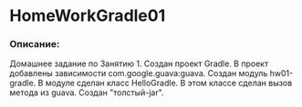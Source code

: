 # HomeWorkGradle01
### Описание:
Домашнее задание по Занятию 1. Создан проект Gradle. В проект добавлены зависимости com.google.guava:guava. 
Создан модуль hw01-gradle. В модуле сделан класс HelloGradle. В этом классе сделан вызов метода из guava.
Создан "толстый-jar".
